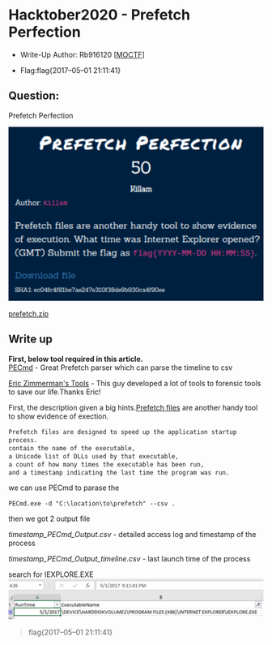 # Hacktober2020 - Prefetch Perfection

- Write-Up Author: Rb916120 \[[MOCTF](https://www.facebook.com/MOCSCTF)\]

- Flag:flag{2017–05–01 21:11:41}

## **Question:**
Prefetch Perfection

![img](./img/1.PNG)

[prefetch.zip](./prefetch.zip)

## Write up
**First, below tool required in this article.**</br>
[PECmd](https://github.com/EricZimmerman/PECmd) -  Great Prefetch parser which can parse the timeline to csv

[Eric Zimmerman's Tools](https://ericzimmerman.github.io/#!index.md) - This guy developed a lot of tools to forensic tools to save our life.Thanks Eric!

First, the description given a big hints.[Prefetch files](https://forensicswiki.xyz/wiki/index.php?title=Prefetch) are another handy tool to show evidence of exection.</br>
```
Prefetch files are designed to speed up the application startup process.
contain the name of the executable, 
a Unicode list of DLLs used by that executable, 
a count of how many times the executable has been run, 
and a timestamp indicating the last time the program was run.
```

we can use PECmd to parase the 
```
PECmd.exe -d "C:\location\to\prefetch" --csv .
```
then we got 2 output file

*timestamp_PECmd_Output.csv* - detailed access log and timestamp of the process

*timestamp_PECmd_Output_timeline.csv* - last launch time of the process

search for IEXPLORE.EXE
![img](./img/2.PNG)

>flag{2017–05–01 21:11:41}
